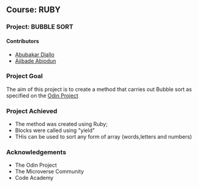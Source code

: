 ## Course: RUBY
### Project: BUBBLE SORT

#### Contributors
* [Abubakar Diallo](https://github.com/abruzy)
* [Ajibade Abiodun](https://github.com/Tripple-A)

### Project Goal

The aim of this project is to create a method that carries out Bubble sort as specified on the [Odin Project](https://theodinproject.com/courses/ruby-programming/lessons/advanced-building-blocks)


### Project Achieved
* The method was created using Ruby;
* Blocks were called using "yield" 
* THis can be used to sort any form of array (words,letters and numbers)

### Acknowledgements
* The Odin Project
* The Microverse Community
* Code Academy
